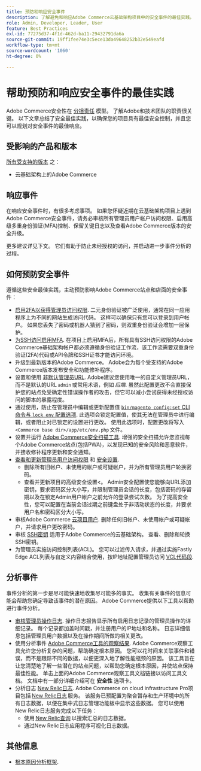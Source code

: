 ```yaml
---
title: 预防和响应安全事件
description: 了解避免和响应Adobe Commerce云基础架构项目中的安全事件的最佳实践。
role: Admin, Developer, Leader, User
feature: Best Practices
exl-id: 77275d37-4f1d-462d-ba11-29432791da6a
source-git-commit: 19ff1fee74e3c5ece13da49648252b32e549eafd
workflow-type: tm+mt
source-wordcount: '1060'
ht-degree: 0%

---
```


# 帮助预防和响应安全事件的最佳实践

Adobe Commerce安全性在 [分担责任](https://www.adobe.com/content/dam/cc/en/trust-center/ungated/whitepapers/experience-cloud/adobe-commerce-shared-responsibilities-guide.pdf) 模型。 了解Adobe和技术团队的职责很关键。 以下文章总结了安全最佳实践，以确保您的项目具有最佳安全控制，并且您可以规划对安全事件的最佳响应。

## 受影响的产品和版本

[所有受支持的版本](../../../release/versions.md) 之：

- 云基础架构上的Adobe Commerce

## 响应事件

在响应安全事件时，有很多考虑事项。 如果您怀疑近期在云基础架构项目上遇到Adobe Commerce安全事件，请务必审核所有管理员用户帐户访问权限、启用高级多重身份验证(MFA)控制、保留关键日志以及查看Adobe Commerce版本的安全升级。

更多建议详见下文。 它们有助于防止未经授权的访问，并启动进一步事件分析的过程。

## 如何预防安全事件

遵循这些安全最佳实践，主动预防影响Adobe Commerce站点和店面的安全事件：

- [启用2FA以获得管理员访问权限](https://docs.magento.com/user-guide/stores/security-two-factor-authentication.html).
二元身份验证被广泛使用，通常在同一应用程序上为不同的网站生成访问代码。 这样可以确保只有您可以登录到用户帐户。 如果您丢失了密码或机器人猜到了密码，则双重身份验证会增加一层保护。
- [为SSH访问启用MFA](https://devdocs.magento.com/cloud/project/project-enable-mfa-enforcement.html).
在项目上启用MFA后，所有具有SSH访问权限的Adobe Commerce基础架构帐户都必须遵循身份验证工作流，该工作流需要双重身份验证(2FA)代码或API令牌和SSH证书才能访问环境。
- 升级到最新版本的Adobe Commerce。
Adobe会为每个受支持的Adobe Commerce版本发布安全和功能修补程序。
- 设置和使用 [非默认管理员URL](https://docs.magento.com/user-guide/stores/store-urls-custom-admin.html).
Adobe建议您使用唯一的自定义管理员URL，而不是默认的URL `admin` 或常用术语，例如 *后端*. 虽然此配置更改不会直接保护您的站点免受确定性错误操作者的攻击，但它可以减小尝试获得未经授权访问的脚本的暴露程度。
- 通过使用，防止在管理员中编辑或更新配置值  [`bin/magento config:set` CLI命令与 `lock env` 配置选项](https://experienceleague.adobe.com/docs/commerce-operations/configuration-guide/cli/configuration-management/set-configuration-values.html#set-configuration-values-that-cannot-be-edited-in-the-admin). 此选项会锁定配置值，使其无法在管理员中进行编辑，或者阻止对已锁定的设置进行更改。 使用此选项时，配置更改将写入 `<Commerce base dir>/app/etc/env.php` 文件。
- 设置并运行 [Adobe Commerce安全扫描工具](https://docs.magento.com/user-guide/magento/security-scan.html).
增强的安全扫描允许您监视每个Adobe Commerce站点(包括PWA)，以发现已知的安全风险和恶意软件，并接收修补程序更新和安全通知。
- [查看和更新管理员用户访问权限](https://docs.magento.com/user-guide/system/permissions-users-all.html) 和 [安全设置](https://docs.magento.com/user-guide/stores/security-admin.html).
   - 删除所有旧帐户、未使用的帐户或可疑帐户，并为所有管理员用户轮换密码。
   - 查看并更新项目的高级安全设置&lt;。 Admin安全配置使您能够向URL添加密钥，要求密码区分大小写，并限制管理员会话的长度，包括密码的存留期以及在锁定Admin用户帐户之前允许的登录尝试次数。 为了提高安全性，您可以配置在当前会话过期之前键盘处于非活动状态的长度，并要求用户名和密码区分大小写。
- 审核Adobe Commerce [云项目用户](https://devdocs.magento.com/cloud/project/user-admin.html).
删除任何旧帐户、未使用帐户或可疑帐户，并请求用户更改密码。
- 审核 [SSH密钥](https://devdocs.magento.com/cloud/before/before-workspace-ssh.html) 适用于Adobe Commerce的云基础架构。
查看、删除和轮换SSH密钥。
- 为管理员实施访问控制列表(ACL)。
您可以过滤传入请求，并通过实施Fastly Edge ACL列表与自定义内容结合使用，按IP地址配置管理员访问 [VCL代码段](https://experienceleague.adobe.com/docs/commerce-cloud-service/user-guide/cdn/custom-vcl-snippets/fastly-vcl-allowlist.html).

## 分析事件

事件分析的第一步是尽可能快速地收集尽可能多的事实。 收集有关事件的信息可能会帮助您确定导致该事件的潜在原因。 Adobe Commerce提供以下工具以帮助进行事件分析。

- [审核管理员操作日志](https://docs.magento.com/user-guide/system/action-log-report.html).
操作日志报告显示所有启用日志记录的管理员操作的详细记录。 每个记录都加盖时间戳，并注册用户的IP地址和名称。 日志详细信息包括管理员用户数据以及在操作期间所做的相关更改。
- 使用分析事件 [Adobe Commerce工具的观察结果](https://experienceleague.adobe.com/docs/commerce-operations/tools/observation-for-adobe-commerce/intro.html?lang=en).
Adobe Commerce观察工具允许您分析复杂的问题，帮助确定根本原因。 您可以花时间来关联事件和错误，而不是跟踪不同的数据，以便更深入地了解性能瓶颈的原因。
该工具旨在让您清楚地了解一些潜在的站点问题，以帮助您确定根本原因，并使站点保持最佳性能。 单击上面的Adobe Commerce观察工具文档链接以访问工具文档。 文档中有一部分详细介绍可在 **安全性** 选项卡。
- 分析日志 [New Relic日志](https://devdocs.magento.com/cloud/project/new-relic.html#new-relic-logs). Adobe Commerce on cloud infrastructure Pro项目包括 [New Relic日志](https://docs.newrelic.com/docs/logs/new-relic-logs/get-started/introduction-new-relic-logs) 服务。 该服务已预配置为聚合暂存和生产环境中的所有日志数据，以便在集中式日志管理功能板中显示这些数据。
您可以使用New Relic日志服务完成以下任务：
   - 使用 [New Relic查询](https://docs.newrelic.com/docs/logs/new-relic-logs/ui-data/query-syntax-logs) 以搜索汇总的日志数据。
   - 通过New Relic日志应用程序可视化日志数据。

## 其他信息

- [根本原因分析框架](https://sansec.io/kb/incident-response/magento-root-cause-analysis).
